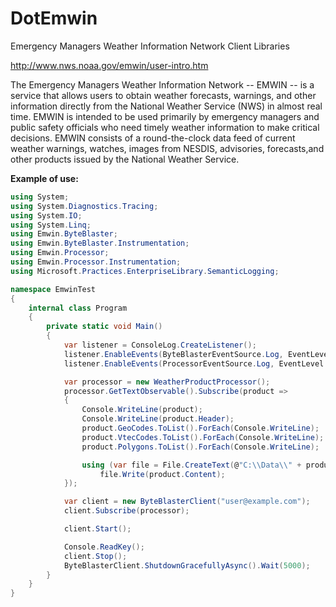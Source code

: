 # DotEmwin
Emergency Managers Weather Information Network Client Libraries

http://www.nws.noaa.gov/emwin/user-intro.htm

The Emergency Managers Weather Information Network -- EMWIN -- is a service that allows users to obtain weather
forecasts, warnings, and other information directly from the National Weather Service (NWS) in almost real time.
EMWIN is intended to be used primarily by emergency managers and public safety officials who need timely weather
information to make critical decisions. EMWIN consists of a round-the-clock data feed of current weather warnings,
watches, images from NESDIS, advisories, forecasts,and other products issued by the National Weather Service.

**Example of use:**

````csharp
using System;
using System.Diagnostics.Tracing;
using System.IO;
using System.Linq;
using Emwin.ByteBlaster;
using Emwin.ByteBlaster.Instrumentation;
using Emwin.Processor;
using Emwin.Processor.Instrumentation;
using Microsoft.Practices.EnterpriseLibrary.SemanticLogging;

namespace EmwinTest
{
    internal class Program
    {
        private static void Main()
        {
            var listener = ConsoleLog.CreateListener();
            listener.EnableEvents(ByteBlasterEventSource.Log, EventLevel.Verbose);
            listener.EnableEvents(ProcessorEventSource.Log, EventLevel.Verbose);

            var processor = new WeatherProductProcessor();
            processor.GetTextObservable().Subscribe(product =>
            {
                Console.WriteLine(product);
                Console.WriteLine(product.Header);
                product.GeoCodes.ToList().ForEach(Console.WriteLine);
                product.VtecCodes.ToList().ForEach(Console.WriteLine);
                product.Polygons.ToList().ForEach(Console.WriteLine);

                using (var file = File.CreateText(@"C:\\Data\\" + product.Filename))
                    file.Write(product.Content);
            });

            var client = new ByteBlasterClient("user@example.com");
            client.Subscribe(processor);

            client.Start();

            Console.ReadKey();
            client.Stop();
            ByteBlasterClient.ShutdownGracefullyAsync().Wait(5000);
        }
    }
}
````
